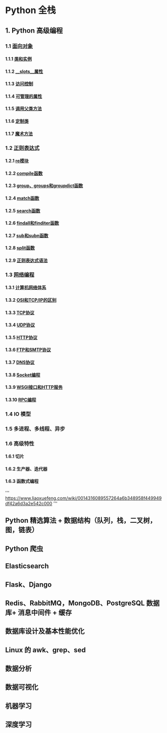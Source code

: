 # Python 全栈

## 1. Python 高级编程

### 1.1 [面向对象](Python高级编程/面向对象.md)

#### 1.1.1 [类和实例](Python高级编程/面向对象.md#111-类和实例)

#### 1.1.2 [__slots__属性](Python高级编程/面向对象.md#112-__slots__属性)

#### 1.1.3 [访问控制](Python高级编程/面向对象.md#113-访问控制)

#### 1.1.4 [可管理的属性](Python高级编程/面向对象.md#114-可管理的属性)

#### 1.1.5 [调用父类方法](Python高级编程/面向对象.md#115-调用父类方法)

#### 1.1.6  [定制类](Python高级编程/面向对象.md#116-定制类)

#### 1.1.7 [魔术方法](Python高级编程/面向对象.md#117-魔术方法)

### 1.2 [正则表达式](Python高级编程/正则表达式.md)

#### 1.2.1 [re模块](Python高级编程/正则表达式.md#121-re模块)

#### 1.2.2 [compile函数](Python高级编程/正则表达式.md#122-compile函数)

#### 1.2.3 [group、groups和groupdict函数](Python高级编程/正则表达式.md#123-groupgroups和groupdict函数)

#### 1.2.4 [match函数](Python高级编程/正则表达式.md#124-match函数)

#### 1.2.5 [search函数](Python高级编程/正则表达式.md#125-search函数)

#### 1.2.6 [findall和finditer函数](Python高级编程/正则表达式.md#126-findall和finditer函数)

#### 1.2.7 [sub和subn函数](Python高级编程/正则表达式.md#127-sub和subn函数)

#### 1.2.8 [split函数](Python高级编程/正则表达式.md#128-split函数)

#### 1.2.9 [正则表达式语法](Python高级编程/正则表达式.md#129-正则表达式语法)

### 1.3 [网络编程](Python高级编程/网络编程.md)

#### 1.3.1 [计算机网络体系](Python高级编程/网络编程.md#131-计算机网络体系)

#### 1.3.2 [OSI和TCP/IP的区别](Python高级编程/网络编程.md#132-OSI和TCP/IP的区别)

#### 1.3.3 [TCP协议](Python高级编程/网络编程.md#133-TCP协议)

#### 1.3.4 [UDP协议](Python高级编程/网络编程.md#134-UDP协议)

#### 1.3.5 [HTTP协议](Python高级编程/网络编程.md#135-HTTP协议)

#### 1.3.6 [FTP和SMTP协议](Python高级编程/网络编程.md#136-FTP和SMTP协议)

#### 1.3.7 [DNS协议](Python高级编程/网络编程.md#137-DNS协议)

#### 1.3.8 [Socket编程](Python高级编程/网络编程.md#138-Socket编程)

#### 1.3.9 [WSGI接口和HTTP服务](Python高级编程/网络编程.md#139-WSGI接口和HTTP服务)

#### 1.3.10 [RPC编程](Python高级编程/网络编程.md#1310-RPC编程)

### 1.4 IO 模型

### 1.5 多进程、多线程、异步

### 1.6 高级特性

#### 1.6.1 切片

#### 1.6.2 生产器、迭代器

#### 1.6.3 函数式编程

'''
https://www.liaoxuefeng.com/wiki/0014316089557264a6b348958f449949df42a6d3a2e542c000
'''

## Python 精选算法 + 数据结构（队列，栈，二叉树，图，链表）

## Python 爬虫

## Elasticsearch

## Flask、Django

## Redis、RabbitMQ，MongoDB、PostgreSQL 数据库+ 消息中间件 + 缓存

## 数据库设计及基本性能优化

## Linux 的 awk、grep、sed

## 数据分析

## 数据可视化

## 机器学习

## 深度学习

